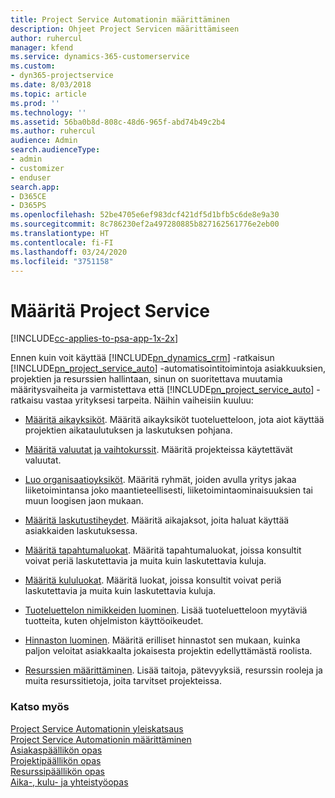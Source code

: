 ```yaml
---
title: Project Service Automationin määrittäminen
description: Ohjeet Project Servicen määrittämiseen
author: ruhercul
manager: kfend
ms.service: dynamics-365-customerservice
ms.custom:
- dyn365-projectservice
ms.date: 8/03/2018
ms.topic: article
ms.prod: ''
ms.technology: ''
ms.assetid: 56ba0b8d-808c-48d6-965f-abd74b49c2b4
ms.author: ruhercul
audience: Admin
search.audienceType:
- admin
- customizer
- enduser
search.app:
- D365CE
- D365PS
ms.openlocfilehash: 52be4705e6ef983dcf421df5d1bfb5c6de8e9a30
ms.sourcegitcommit: 8c786230ef2a497280885b827162561776e2eb00
ms.translationtype: HT
ms.contentlocale: fi-FI
ms.lasthandoff: 03/24/2020
ms.locfileid: "3751158"
---
```

# <a name="configure-project-service"></a>Määritä Project Service

[!INCLUDE[cc-applies-to-psa-app-1x-2x](../includes/cc-applies-to-psa-app-1x-2x.md)]

Ennen kuin voit käyttää [!INCLUDE[pn_dynamics_crm](../includes/pn-dynamics-crm.md)] -ratkaisun [!INCLUDE[pn_project_service_auto](../includes/pn-project-service-auto.md)] -automatisointitoimintoja asiakkuuksien, projektien ja resurssien hallintaan, sinun on suoritettava muutamia määritysvaiheita ja varmistettava että [!INCLUDE[pn_project_service_auto](../includes/pn-project-service-auto.md)] -ratkaisu vastaa yrityksesi tarpeita. Näihin vaiheisiin kuuluu:  
  
-   [Määritä aikayksiköt](../project-service/set-up-time-units.md). Määritä aikayksiköt tuoteluetteloon, jota aiot käyttää projektien aikataulutuksen ja laskutuksen pohjana.  
  
-   [Määritä valuutat ja vaihtokurssit](../project-service/set-up-currencies-exchange-rates.md). Määritä projekteissa käytettävät valuutat.  
  
-   [Luo organisaatioyksiköt](../project-service/create-organizational-units.md). Määritä ryhmät, joiden avulla yritys jakaa liiketoimintansa joko maantieteellisesti,  liiketoimintaominaisuuksien tai muun loogisen jaon mukaan.  
  
-   [Määritä laskutustiheydet](../project-service/set-up-invoice-frequencies.md). Määritä aikajaksot, joita haluat käyttää asiakkaiden laskutuksessa.  
  
-   [Määritä tapahtumaluokat](../project-service/configure-transaction-categories.md). Määritä tapahtumaluokat, joissa konsultit voivat periä laskutettavia ja muita kuin laskutettavia kuluja.  
  
-   [Määritä kululuokat](../project-service/configure-expense-categories.md). Määritä luokat, joissa konsultit voivat periä laskutettavia ja muita kuin laskutettavia kuluja.  
  
-   [Tuoteluettelon nimikkeiden luominen](../project-service/create-product-catalog-items.md). Lisää tuoteluetteloon myytäviä tuotteita, kuten ohjelmiston käyttöoikeudet.  
  
-   [Hinnaston luominen](../project-service/create-price-list.md). Määritä erilliset hinnastot sen mukaan, kuinka paljon veloitat asiakkaalta jokaisesta projektin edellyttämästä roolista.  
  
-   [Resurssien määrittäminen](../project-service/set-up-resources.md). Lisää taitoja, pätevyyksiä, resurssin rooleja ja muita resurssitietoja, joita tarvitset projekteissa.  
  
### <a name="see-also"></a>Katso myös  
 [Project Service Automationin yleiskatsaus](../project-service/overview.md)   
 [Project Service Automationin määrittäminen](../project-service/configure.md)   
 [Asiakaspäällikön opas](../project-service/account-manager-guide.md)   
 [Projektipäällikön opas](../project-service/project-manager-guide.md)   
 [Resurssipäällikön opas](../project-service/resource-manager-guide.md)   
 [Aika-, kulu- ja yhteistyöopas](../project-service/time-expense-collaboration-guide.md)
